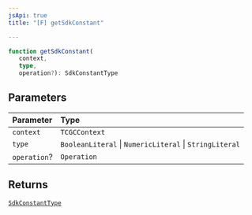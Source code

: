 ```yaml
---
jsApi: true
title: "[F] getSdkConstant"

---
```

```ts
function getSdkConstant(
   context, 
   type, 
   operation?): SdkConstantType
```

## Parameters

| Parameter | Type |
| :------ | :------ |
| `context` | `TCGCContext` |
| `type` | `BooleanLiteral` \| `NumericLiteral` \| `StringLiteral` |
| `operation`? | `Operation` |

## Returns

[`SdkConstantType`](../interfaces/SdkConstantType.md)
